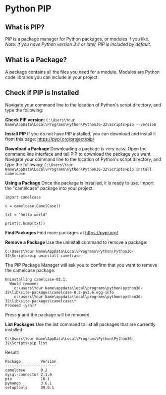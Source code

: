 # **Python PIP**

## What is PIP?
PIP is a package manager for Python packages, or modules if you like.
*Note: If you have Python version 3.4 or later, PIP is included by default.*

## What is a Package?
A package contains all the files you need for a module.
Modules are Python code libraries you can include in your project.

## Check if PIP is Installed
Navigate your command line to the location of Python's script directory, and type the following:

**Check PIP version:**
```C:\Users\Your Name\AppData\Local\Programs\Python\Python36-32\Scripts>pip --version```

**Install PIP**
If you do not have PIP installed, you can download and install it from this page: https://pypi.org/project/pip/

**Download a Package**
Downloading a package is very easy.
Open the command line interface and tell PIP to download the package you want.
Navigate your command line to the location of Python's script directory, and type the following:
```C:\Users\Your Name\AppData\Local\Programs\Python\Python36-32\Scripts>pip install camelcase```

**Using a Package**
Once the package is installed, it is ready to use.
Import the "camelcase" package into your project.

```
import camelcase

c = camelcase.CamelCase()

txt = "hello world"

print(c.hump(txt))
```

**Find Packages**
Find more packages at https://pypi.org/.

**Remove a Package**
Use the uninstall command to remove a package:

```C:\Users\Your Name\AppData\Local\Programs\Python\Python36-32\Scripts>pip uninstall camelcase```

The PIP Package Manager will ask you to confirm that you want to remove the camelcase package:

```
Uninstalling camelcase-02.1:
  Would remove:
    c:\users\Your Name\appdata\local\programs\python\python36-32\lib\site-packages\camelcase-0.2-py3.6.egg-info
    c:\users\Your Name\appdata\local\programs\python\python36-32\lib\site-packages\camelcase\*
Proceed (y/n)?
```

Press **y** and the package will be removed.

**List Packages**
Use the list command to list all packages that are currently installed:

```C:\Users\Your Name\AppData\Local\Programs\Python\Python36-32\Scripts>pip list```

Result:
```
Package         Version
-----------------------
camelcase       0.2
mysql-connector 2.1.6
pip             18.1
pymongo         3.6.1
setuptools      39.0.1
```
